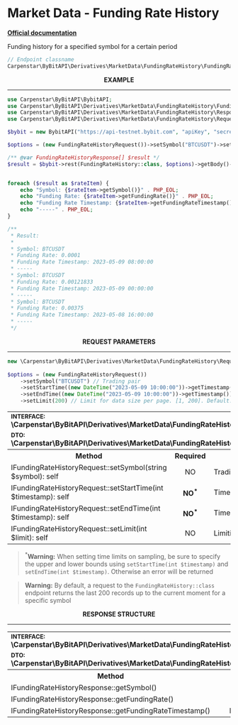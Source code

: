 # Market Data - Funding Rate History
<b>[Official documentation](https://bybit-exchange.github.io/docs/derivatives/public/funding-rate)</b>
<p>Funding history for a specified symbol for a certain period</p>

```php
// Endpoint classname
Carpenstar\ByBitAPI\Derivatives\MarketData\FundingRateHistory\FundingRateHistory::class 
```

<p align="center" width="100%"><b>EXAMPLE</b></p>

---

```php
use Carpenstar\ByBitAPI\BybitAPI;
use Carpenstar\ByBitAPI\Derivatives\MarketData\FundingRateHistory\FundingRateHistory;
use Carpenstar\ByBitAPI\Derivatives\MarketData\FundingRateHistory\Response\FundingRateHistoryResponse;
use Carpenstar\ByBitAPI\Derivatives\MarketData\FundingRateHistory\Request\FundingRateHistoryRequest;

$bybit = new BybitAPI("https://api-testnet.bybit.com", "apiKey", "secret");

$options = (new FundingRateHistoryRequest())->setSymbol("BTCUSDT")->setLimit(3);

/** @var FundingRateHistoryResponse[] $result */
$result = $bybit->rest(FundingRateHistory::class, $options)->getBody()->all();


foreach ($result as $rateItem) {
    echo "Symbol: {$rateItem->getSymbol()}" . PHP_EOL;
    echo "Funding Rate: {$rateItem->getFundingRate()}" . PHP_EOL;
    echo "Funding Rate Timestamp: {$rateItem->getFundingRateTimestamp()->format("Y-m-d H:i:s")}" . PHP_EOL;
    echo "-----" . PHP_EOL;
}

/**
 * Result:
 *
 * Symbol: BTCUSDT
 * Funding Rate: 0.0001
 * Funding Rate Timestamp: 2023-05-09 08:00:00
 * -----
 * Symbol: BTCUSDT
 * Funding Rate: 0.00121833
 * Funding Rate Timestamp: 2023-05-09 00:00:00
 * -----
 * Symbol: BTCUSDT
 * Funding Rate: 0.00375
 * Funding Rate Timestamp: 2023-05-08 16:00:00
 * -----
 */
```

<p align="center" width="100%"><b>REQUEST PARAMETERS</b></p>
    
---

```php
new \Carpenstar\ByBitAPI\Derivatives\MarketData\FundingRateHistory\Request\FundingRateHistoryRequest();
    
$options = (new FundingRateHistoryRequest())
    ->setSymbol("BTCUSDT") // Trading pair
    ->setStartTime((new DateTime("2023-05-09 10:00:00"))->getTimestamp()) // The start timestamp
    ->setEndTime((new DateTime("2023-05-09 10:00:00"))->getTimestamp()) // The end timestamp
    ->setLimit(200) // Limit for data size per page. [1, 200]. Default: 200
```

<table style="width: 100%">
  <tr>
    <td colspan="3">
        <sup><b>INTERFACE:</b></sup> <br />
        <b>\Carpenstar\ByBitAPI\Derivatives\MarketData\FundingRateHistory\Interfaces\IFundingRateHistoryRequest::class</b>
    </td>
  </tr>
  <tr>
    <td colspan="3">
        <sup><b>DTO:</b></sup> <br />
        <b>\Carpenstar\ByBitAPI\Derivatives\MarketData\FundingRateHistory\Request\FundingRateHistoryRequest::class</b>
    </td>
  </tr>
  <tr>
    <th style="width: 40%; text-align: center">Method</th>
    <th style="width: 10%; text-align: center">Required</th>
    <th style="width: 50%; text-align: center">Description</th>
  </tr>
  <tr>
    <td>IFundingRateHistoryRequest::setSymbol(string $symbol): self</td>
    <td style="text-align: center">NO</td>
    <td>Trading pair symbol</td>
  </tr>
  <tr>
    <td>IFundingRateHistoryRequest::setStartTime(int $timestamp): self</td>
    <td style="text-align: center"><b>NO<sup>*</sup></b></td>
    <td>Timestamp FROM which the data slice is taken</td>
  </tr>
  <tr>
    <td>IFundingRateHistoryRequest::setEndTime(int $timestamp): self</td>
    <td style="text-align: center"><b>NO<sup>*</sup></b></td>
    <td>Timestamp BEFORE which the data slice is taken</td>
  </tr>
  <tr>
    <td>IFundingRateHistoryRequest::setLimit(int $limit): self</td>
    <td style="text-align: center">NO</td>
    <td>Limiting the records returned per query</td>
  </tr>
</table>

> <sup>*</sup>**Warning:**
> When setting time limits on sampling, be sure to specify the upper and lower bounds using `setStartTime(int $timestamp)` and `setEndTime(int $timestamp)`.
> Otherwise an error will be returned

> **Warning:**
> By default, a request to the `FundingRateHistory::class` endpoint returns the last 200 records up to the current moment for a specific symbol


<p align="center" width="100%"><b>RESPONSE STRUCTURE</b></p>
    
---

<table style="width: 100%">
  <tr>
    <td colspan="3">
        <sup><b>INTERFACE:</b></sup> <br />
        <b>\Carpenstar\ByBitAPI\Derivatives\MarketData\FundingRateHistory\Interfaces\IFundingRateHistoryResponse::class</b>
    </td>
  </tr>
  <tr>
    <td colspan="3">
        <sup><b>DTO:</b></sup> <br /> 
        <b>\Carpenstar\ByBitAPI\Derivatives\MarketData\FundingRateHistory\Response\FundingRateHistoryResponse::class</b>
    </td>
  </tr>
  <tr>
    <th style="width: 30%; text-align: center">Method</th>
    <th style="width: 20%; text-align: center">Type</th>
    <th style="width: 50%; text-align: center">Description</th>
  </tr>
  <tr>
    <td>IFundingRateHistoryResponse::getSymbol()</td>
    <td style="text-align: center">string</td>
    <td>Trading pair symbol</td>
  </tr>
  <tr>
    <td>IFundingRateHistoryResponse::getFundingRate()</td>
    <td style="text-align: center">float</td>
    <td>Financing rate</td>
  </tr>
  <tr>
    <td>IFundingRateHistoryResponse::getFundingRateTimestamp()</td>
    <td style="text-align: center">DateTime</td>
    <td>Financing rate holding time</td>
  </tr>
</table>
